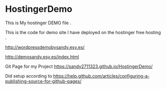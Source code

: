 # HostingerDemo
This is My hostinger DEMO file .

This is the code for demo site I have deployed on the hostinger free hosting . 

http://wordpressdemobysandy.esy.es/

http://demosandy.esy.es/index.html




Git Page for my Project 
https://sandy2711323.github.io/HostingerDemo/

Did setup according to 
https://help.github.com/articles/configuring-a-publishing-source-for-github-pages/